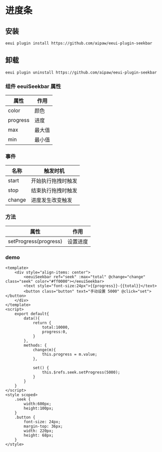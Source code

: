 # 进度条

## 安装

```shell script
eeui plugin install https://github.com/aipaw/eeui-plugin-seekbar
```

## 卸载

```shell script
eeui plugin uninstall https://github.com/aipaw/eeui-plugin-seekbar
```

### 组件 eeuiSeekbar 属性

| 属性 | 作用 |
| --- | --- |
| color | 颜色 |
| progress | 进度 |
| max | 最大值 |
| min | 最小值 |

### 事件

| 名称 | 触发时机 |
| --- | --- |
| start | 开始执行拖拽时触发 |
| stop | 结束执行拖拽时触发 |
| change | 进度发生改变触发 |

### 方法

| 属性 | 作用 |
| --- | --- |
| setProgress(progress) | 设置进度 |

### demo

```
<template>
    <div style="align-items: center">
        <eeuiSeekbar ref="seek" :max="total" @change="change" class="seek" color="#ff0000"></eeuiSeekbar>
        <text style="font-size:24px">{{progress}}-{{total}}</text>
        <button class="button" text="手动设置 5000" @click="set"></button>
    </div>
</template>
<script>
    export default{
        data(){
            return {
                total:10000,
                progress:0,
            }
        },
        methods: {
            change(m){
                this.progress = m.value;
            },

            set() {
                this.$refs.seek.setProgress(5000);
            }
        }
    }
</script>
<style scoped>
    .seek {
        width:600px;
        height:100px;
    }
    .button {
        font-size: 24px;
        margin-top: 36px;
        width: 220px;
        height: 68px;
    }
</style>

```

